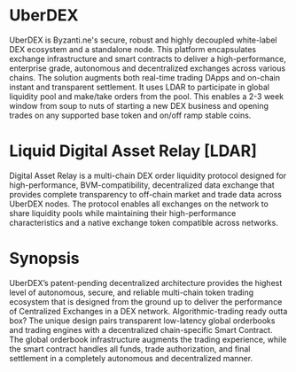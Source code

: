 # UberDEX
UberDEX is Byzanti.ne's secure, robust and highly decoupled white-label DEX ecosystem and a standalone node. This platform encapsulates exchange infrastructure and smart contracts to deliver a high-performance, enterprise grade, autonomous and decentralized exchanges across various chains. The solution augments both real-time trading DApps and on-chain instant and transparent settlement. It uses LDAR to participate in global liquidity pool and make/take orders from the pool. This enables a 2-3 week window from soup to nuts of starting a new DEX business and opening trades on any supported base token and on/off ramp stable coins.

# Liquid Digital Asset Relay [LDAR] 
Digital Asset Relay is a multi-chain DEX order liquidity protocol designed for high-performance, BVM-compatibility, decentralized data exchange that provides complete transparency to off-chain market and trade data across UberDEX nodes. The protocol enables all exchanges on the network to share liquidity pools while maintaining their high-performance characteristics and a native exchange token compatible across networks.

# Synopsis
UberDEX’s patent-pending decentralized architecture provides the highest level of autonomous, secure, and reliable multi-chain token trading ecosystem that is designed from the ground up to deliver the performance of Centralized Exchanges in a DEX network. Algorithmic-trading ready outta box?
The unique design pairs transparent low-latency global orderbooks and trading engines with a decentralized chain-specific Smart Contract.
The global orderbook infrastructure augments the trading experience, while the smart contract handles all funds, trade authorization, and final settlement in a completely autonomous and decentralized manner.

